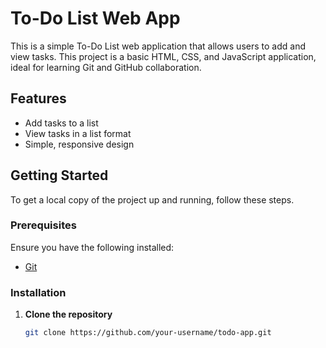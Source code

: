 # To-Do List Web App

This is a simple To-Do List web application that allows users to add and view tasks. This project is a basic HTML, CSS, and JavaScript application, ideal for learning Git and GitHub collaboration.

## Features

- Add tasks to a list
- View tasks in a list format
- Simple, responsive design

## Getting Started

To get a local copy of the project up and running, follow these steps.

### Prerequisites

Ensure you have the following installed:
- [Git](https://git-scm.com/)

### Installation

1. **Clone the repository**  
   ```bash
   git clone https://github.com/your-username/todo-app.git
